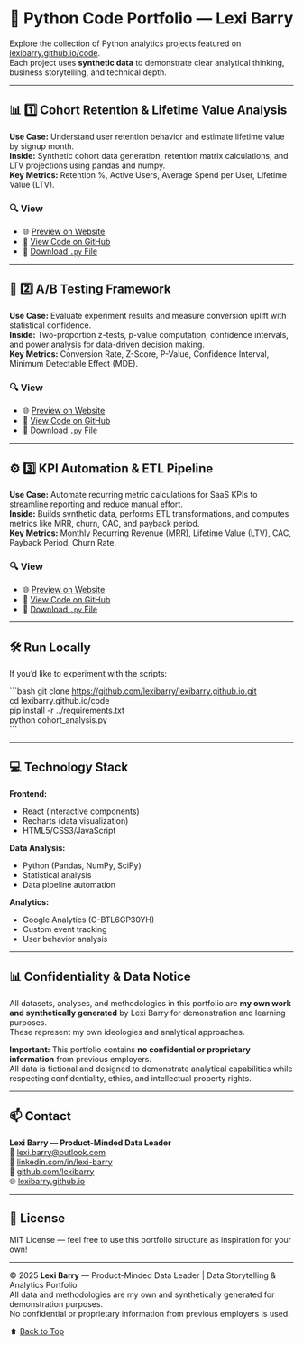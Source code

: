 # 🧠 Python Code Portfolio — Lexi Barry

Explore the collection of Python analytics projects featured on [lexibarry.github.io/code](https://lexibarry.github.io/code).  
Each project uses **synthetic data** to demonstrate clear analytical thinking, business storytelling, and technical depth.

---

## 📊 1️⃣ Cohort Retention & Lifetime Value Analysis
**Use Case:** Understand user retention behavior and estimate lifetime value by signup month.  
**Inside:** Synthetic cohort data generation, retention matrix calculations, and LTV projections using pandas and numpy.  
**Key Metrics:** Retention %, Active Users, Average Spend per User, Lifetime Value (LTV).

### 🔍 View
- 🌐 [Preview on Website](https://lexibarry.github.io/code/#cohort)
- 🧩 [View Code on GitHub](https://github.com/lexibarry/lexibarry.github.io/blob/main/code/cohort_analysis.py)
- 💾 [Download `.py` File](https://lexibarry.github.io/code/cohort_analysis.py)

---

## 🧪 2️⃣ A/B Testing Framework
**Use Case:** Evaluate experiment results and measure conversion uplift with statistical confidence.  
**Inside:** Two-proportion z-tests, p-value computation, confidence intervals, and power analysis for data-driven decision making.  
**Key Metrics:** Conversion Rate, Z-Score, P-Value, Confidence Interval, Minimum Detectable Effect (MDE).

### 🔍 View
- 🌐 [Preview on Website](https://lexibarry.github.io/code/#abtest)
- 🧩 [View Code on GitHub](https://github.com/lexibarry/lexibarry.github.io/blob/main/code/ab_test_framework.py)
- 💾 [Download `.py` File](https://lexibarry.github.io/code/ab_test_framework.py)

---

## ⚙️ 3️⃣ KPI Automation & ETL Pipeline
**Use Case:** Automate recurring metric calculations for SaaS KPIs to streamline reporting and reduce manual effort.  
**Inside:** Builds synthetic data, performs ETL transformations, and computes metrics like MRR, churn, CAC, and payback period.  
**Key Metrics:** Monthly Recurring Revenue (MRR), Lifetime Value (LTV), CAC, Payback Period, Churn Rate.

### 🔍 View
- 🌐 [Preview on Website](https://lexibarry.github.io/code/#kpi)
- 🧩 [View Code on GitHub](https://github.com/lexibarry/lexibarry.github.io/blob/main/code/metrics_pipeline.py)
- 💾 [Download `.py` File](https://lexibarry.github.io/code/metrics_pipeline.py)

---

## 🛠️ Run Locally

If you’d like to experiment with the scripts:

\`\`\`bash
git clone https://github.com/lexibarry/lexibarry.github.io.git  
cd lexibarry.github.io/code  
pip install -r ../requirements.txt  
python cohort_analysis.py  
\`\`\`

---

## 💻 Technology Stack

**Frontend:**
- React (interactive components)  
- Recharts (data visualization)  
- HTML5/CSS3/JavaScript  

**Data Analysis:**
- Python (Pandas, NumPy, SciPy)  
- Statistical analysis  
- Data pipeline automation  

**Analytics:**
- Google Analytics (G-BTL6GP30YH)  
- Custom event tracking  
- User behavior analysis  

---

## 📊 Confidentiality & Data Notice

All datasets, analyses, and methodologies in this portfolio are **my own work and synthetically generated** by Lexi Barry for demonstration and learning purposes.  
These represent my own ideologies and analytical approaches.

**Important:** This portfolio contains **no confidential or proprietary information** from previous employers.  
All data is fictional and designed to demonstrate analytical capabilities while respecting confidentiality, ethics, and intellectual property rights.

---

## 📫 Contact

**Lexi Barry — Product-Minded Data Leader**  
📧 [lexi.barry@outlook.com](mailto:lexi.barry@outlook.com)  
💼 [linkedin.com/in/lexi-barry](https://www.linkedin.com/in/lexi-barry)  
🐙 [github.com/lexibarry](https://github.com/lexibarry)  
🌐 [lexibarry.github.io](https://lexibarry.github.io/)

---

## 📄 License

MIT License — feel free to use this portfolio structure as inspiration for your own!

---

© 2025 **Lexi Barry** — Product-Minded Data Leader | Data Storytelling & Analytics Portfolio  
All data and methodologies are my own and synthetically generated for demonstration purposes.  
No confidential or proprietary information from previous employers is used.

⬆️ [Back to Top](#)

